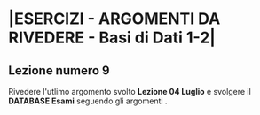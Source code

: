 # |ESERCIZI - ARGOMENTI DA RIVEDERE - Basi di Dati 1-2|



## Lezione numero 9 

Rivedere l'utlimo argomento svolto **Lezione 04 Luglio** e svolgere il **DATABASE Esami** seguendo gli argomenti .

